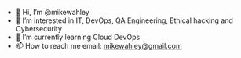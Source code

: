 - 👋 Hi, I’m @mikewahley
- 👀 I’m interested in IT, DevOps, QA Engineering, Ethical hacking and Cybersecurity
- 🌱 I’m currently learning Cloud DevOps
- 📫 How to reach me email: mikewahley@gmail.com

<!---
mikewahley/mikewahley is a ✨ special ✨ repository because its `README.md` (this file) appears on your GitHub profile.
You can click the Preview link to take a look at your changes.
--->
